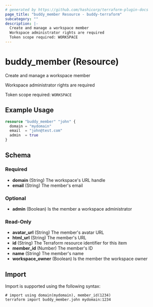 ```yaml
---
# generated by https://github.com/hashicorp/terraform-plugin-docs
page_title: "buddy_member Resource - buddy-terraform"
subcategory: ""
description: |-
  Create and manage a workspace member
  Workspace administrator rights are required
  Token scope required: WORKSPACE
---
```


# buddy_member (Resource)

Create and manage a workspace member

Workspace administrator rights are required

Token scope required: `WORKSPACE`

## Example Usage

```terraform
resource "buddy_member" "john" {
  domain = "mydomain"
  email  = "john@test.com"
  admin  = true
}
```

<!-- schema generated by tfplugindocs -->
## Schema

### Required

- **domain** (String) The workspace's URL handle
- **email** (String) The member's email

### Optional

- **admin** (Boolean) Is the member a workspace administrator

### Read-Only

- **avatar_url** (String) The member's avatar URL
- **html_url** (String) The member's URL
- **id** (String) The Terraform resource identifier for this item
- **member_id** (Number) The member's ID
- **name** (String) The member's name
- **workspace_owner** (Boolean) Is the member the workspace owner

## Import

Import is supported using the following syntax:

```shell
# import using domain(mydomain), member_id(1234)
terraform import buddy_member.john mydomain:1234
```
